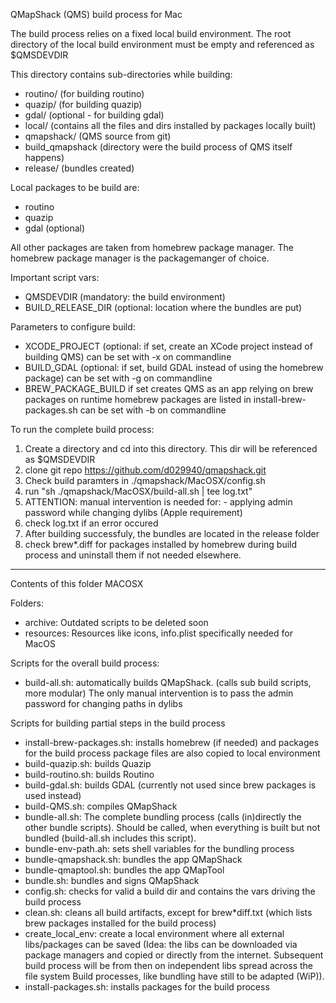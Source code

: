 QMapShack (QMS) build process for Mac

The build process relies on a fixed local build environment.
The root directory of the local build environment must be empty and referenced as $QMSDEVDIR

This directory contains sub-directories while building:

- routino/ (for building routino)
- quazip/ (for building quazip)
- gdal/ (optional - for building gdal)
- local/ (contains all the files and dirs installed by packages locally built)
- qmapshack/ (QMS source from git)
- build_qmapshack (directory were the build process of QMS itself happens)
- release/ (bundles created)

Local packages to be build are:

- routino
- quazip
- gdal (optional)

All other packages are taken from homebrew package manager.
The homebrew package manager is the packagemanger of choice.

Important script vars:

- QMSDEVDIR (mandatory: the build environment)
- BUILD_RELEASE_DIR (optional: location where the bundles are put)

Parameters to configure build:

- XCODE_PROJECT (optional: if set, create an XCode project instead of building QMS)
  can be set with -x on commandline
- BUILD_GDAL (optional: if set, build GDAL instead of using the homebrew package)
  can be set with -g on commandline
- BREW_PACKAGE_BUILD if set creates QMS as an app relying on brew packages on runtime
  homebrew packages are listed in install-brew-packages.sh
  can be set with -b on commandline

To run the complete build process:

1. Create a directory and cd into this directory. This dir will be referenced as $QMSDEVDIR
2. clone git repo https://github.com/d029940/qmapshack.git
3. Check build paramters in ./qmapshack/MacOSX/config.sh
4. run "sh ./qmapshack/MacOSX/build-all.sh | tee log.txt"
5. ATTENTION: manual intervention is needed for: - applying admin password while changing dylibs (Apple requirement)
6. check log.txt if an error occured
7. After building successfuly, the bundles are located in the release folder
8. check brew\*.diff for packages installed by homebrew during build process and uninstall them if not needed elsewhere.

---

Contents of this folder MACOSX

Folders:

- archive: Outdated scripts to be deleted soon
- resources: Resources like icons, info.plist specifically needed for MacOS

Scripts for the overall build process:

- build-all.sh: automatically builds QMapShack. (calls sub build scripts, more modular)
  The only manual intervention is to pass the admin password for changing paths in dylibs

Scripts for building partial steps in the build process

- install-brew-packages.sh: installs homebrew (if needed) and packages for the build process
  package files are also copied to local environment
- build-quazip.sh: builds Quazip
- build-routino.sh: builds Routino
- build-gdal.sh: builds GDAL (currently not used since brew packages is used instead)
- build-QMS.sh: compiles QMapShack
- bundle-all.sh: The complete bundling process (calls (in)directly the other bundle scripts).
  Should be called, when everything is built but not bundled (build-all.sh includes this script).
- bundle-env-path.ah: sets shell variables for the bundling process
- bundle-qmapshack.sh: bundles the app QMapShack
- bundle-qmaptool.sh: bundles the app QMapTool
- bundle.sh: bundles and signs QMapShack
- config.sh: checks for valid a build dir and contains the vars driving the build process
- clean.sh: cleans all build artifacts, except for brew\*diff.txt (which lists brew packages installed for the build process)
- create_local_env: create a local environment where all external libs/packages can be saved
  (Idea: the libs can be downloaded via package managers and copied
  or directly from the internet.
  Subsequent build process will be from then on independent libs spread across the file system
  Build processes, like bundling have still to be adapted (WiP)).
- install-packages.sh: installs packages for the build process
